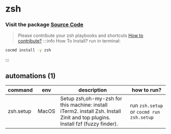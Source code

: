 # zsh
### Visit the package [ Source Code ](https://github.com/cocmd/hub/tree/master/packages/zsh)
> Please contribute your zsh playbooks and shortcuts
> [How to contribute?](https://github.com/cocmd/hub/blob/master/CONTRIBUTING.md)
:::info How To Install?
run in terminal:
```bash
cocmd install -y zsh
```
:::
## automations (1)
| command | env | description | how to run? |
| --- | --- | --- | --- |
| zsh.setup | MacOS | Setup zsh,oh-my-zsh for this machine: install iTerm2. install Zsh. Install Zinit and top plugins. Install fzf (fuzzy finder).  | run `zsh.setup` or `cocmd run zsh.setup` |


